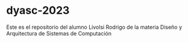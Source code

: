 # dyasc-2023

Este es el repositorio del alumno Livolsi Rodrigo de la materia Diseño y Arquitectura de Sistemas de Computación
